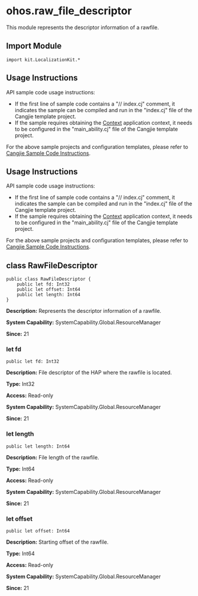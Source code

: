 # ohos.raw_file_descriptor

This module represents the descriptor information of a rawfile.

## Import Module

```cangjie
import kit.LocalizationKit.*
```

## Usage Instructions

API sample code usage instructions:

- If the first line of sample code contains a "// index.cj" comment, it indicates the sample can be compiled and run in the "index.cj" file of the Cangjie template project.
- If the sample requires obtaining the [Context](../AbilityKit/cj-apis-app-ability-ui_ability.md#class-context) application context, it needs to be configured in the "main_ability.cj" file of the Cangjie template project.

For the above sample projects and configuration templates, please refer to [Cangjie Sample Code Instructions](../../cj-development-intro.md#仓颉示例代码说明).

## Usage Instructions

API sample code usage instructions:

- If the first line of sample code contains a "// index.cj" comment, it indicates the sample can be compiled and run in the "index.cj" file of the Cangjie template project.
- If the sample requires obtaining the [Context](../AbilityKit/cj-apis-app-ability-ui_ability.md#class-context) application context, it needs to be configured in the "main_ability.cj" file of the Cangjie template project.

For the above sample projects and configuration templates, please refer to [Cangjie Sample Code Instructions](../../cj-development-intro.md#仓颉示例代码说明).

## class RawFileDescriptor

```cangjie
public class RawFileDescriptor {
    public let fd: Int32
    public let offset: Int64
    public let length: Int64
}
```

**Description:** Represents the descriptor information of a rawfile.

**System Capability:** SystemCapability.Global.ResourceManager

**Since:** 21

### let fd

```cangjie
public let fd: Int32
```

**Description:** File descriptor of the HAP where the rawfile is located.

**Type:** Int32

**Access:** Read-only

**System Capability:** SystemCapability.Global.ResourceManager

**Since:** 21

### let length

```cangjie
public let length: Int64
```

**Description:** File length of the rawfile.

**Type:** Int64

**Access:** Read-only

**System Capability:** SystemCapability.Global.ResourceManager

**Since:** 21

### let offset

```cangjie
public let offset: Int64
```

**Description:** Starting offset of the rawfile.

**Type:** Int64

**Access:** Read-only

**System Capability:** SystemCapability.Global.ResourceManager

**Since:** 21